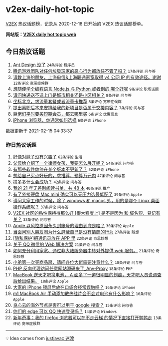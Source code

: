 # v2ex-daily-hot-topic

[V2EX](https://www.v2ex.com/) 热议话题榜，记录从 2020-12-18 日开始的 V2EX 热议话题榜单。

**网站版：[V2EX daily hot topic web](https://realleonardo.github.io/v2ex-daily-hot-topic-web/)**

## 今日热议话题

<!-- TODAY BEGIN -->

1. [Ant Design 没了](https://www.v2ex.com/t/753353) `24条评论` `程序员`
1. [腾讯游戏团队对任何垃圾玩家的恶心行为都放任不管了吗？](https://www.v2ex.com/t/753369) `17条评论` `问与答`
1. [请教上海的朋友，上海电信&上海联通家宽取得 v4 公网 IP 的有效途径。谢谢](https://www.v2ex.com/t/753359) `12条评论` `宽带症候群`
1. [想随便学个编程语言 Node.js 与 Python 或者别的 哪个好呢](https://www.v2ex.com/t/753365) `9条评论` `职场话题`
1. [请问快递送不送上门是城市相关还是小区相关？](https://www.v2ex.com/t/753368) `8条评论` `问与答`
1. [坐标北京，求流量套餐或者流量卡推荐](https://www.v2ex.com/t/753357) `8条评论` `宽带症候群`
1. [提出离职后本来安排给我的新项目是否属于交接内容？](https://www.v2ex.com/t/753350) `7条评论` `问与答`
1. [巨佬们平时要买短期会员，都去哪里买](https://www.v2ex.com/t/753364) `6条评论` `优惠信息`
1. [iPhone 浏览器，你通常如何选择](https://www.v2ex.com/t/753361) `6条评论` `iPhone`

数据更新于 2021-02-15 04:33:37

<!-- TODAY END -->

### 昨日热议话题

<!-- YESTERDAY BEGIN -->

1. [好像对妹子没有兴趣了](https://www.v2ex.com/t/753295) `62条评论` `生活`
1. [父母给介绍了一个律师女孩，我要怎么展开呢？](https://www.v2ex.com/t/753263) `54条评论` `问与答`
1. [有那些软件你停在某个版本不更新了？](https://www.v2ex.com/t/753273) `52条评论` `iPhone`
1. [想给自己买点好玩的，求推荐，预算万元内](https://www.v2ex.com/t/753313) `47条评论` `问与答`
1. [拼多多什么会成功？](https://www.v2ex.com/t/753323) `42条评论` `问与答`
1. [我的 21 年无差别阅读书单，共 48 本](https://www.v2ex.com/t/753268) `40条评论` `推广`
1. [有了外接硬盘 Mac mini 确实可以无压力选最低配了](https://www.v2ex.com/t/753250) `39条评论` `Apple`
1. [请问大家工作的时候，除了 windows 和 macos 外，用的是哪个 Linux 桌面操作系统呢？](https://www.v2ex.com/t/753283) `37条评论` `问与答`
1. [V2EX 社区的粘性保持得那么好 [很大程度上] 是不是因为 和 域名短、易记有关？](https://www.v2ex.com/t/753340) `33条评论` `问与答`
1. [Apple 以风控原因永久封账号的理由到底是啥？](https://www.v2ex.com/t/753265) `30条评论` `Apple`
1. [当面问别人朋友圈为什么屏蔽自己是没有情商的行为](https://www.v2ex.com/t/753261) `27条评论` `随想`
1. [[隐私保护]把通讯录放在 APP 里](https://www.v2ex.com/t/753293) `22条评论` `奇思妙想`
1. [关于 QQ 微信的 Web 解决方案](https://www.v2ex.com/t/753319) `21条评论` `问与答`
1. [如何充分利用家宽、通过非大陆服务器中转对外提供 web 服务。](https://www.v2ex.com/t/753299) `21条评论` `奇思妙想`
1. [小弟第一次买商品房，请问各位大佬需要注意什么？](https://www.v2ex.com/t/753324) `18条评论` `问与答`
1. [PHP 反向代理访问任意网站源码来了_Any-Proxy](https://www.v2ex.com/t/753315) `18条评论` `PHP`
1. [MacBook 送天才吧换电池， A 面多了一道很明显的划痕，天才吧人员说调查后给出结果。](https://www.v2ex.com/t/753308) `18条评论` `Apple`
1. [大家的 iPhone 锁屏后放在口袋会经常误触吗？](https://www.v2ex.com/t/753282) `16条评论` `iPhone`
1. [m1 MacBook Air 手动添加散热硅片会不会对电池有什么影响？](https://www.v2ex.com/t/753247) `16条评论` `Apple`
1. [良心云的海外节点是否可以用于 google 搜索？](https://www.v2ex.com/t/753301) `15条评论` `问与答`
1. [你们的 edge 可以 QQ 快速登录吗？](https://www.v2ex.com/t/753246) `14条评论` `Windows`
1. [新年奇事：我的 firefox 浏览器可以在不走云梯 的情况下直接打开鸭鸭走](https://www.v2ex.com/t/753329) `13条评论` `宽带症候群`

<!-- YESTERDAY END -->

---

💡 Idea comes from [justjavac 迷渡](https://github.com/justjavac/)
